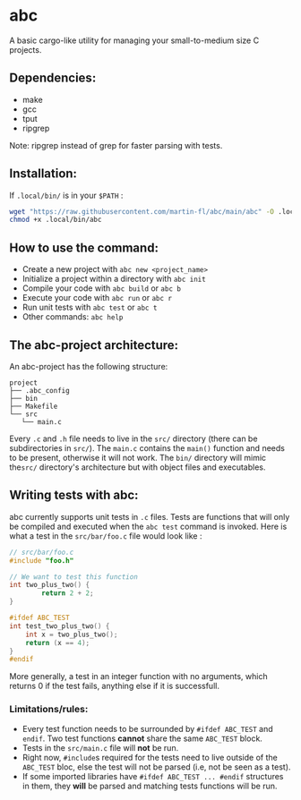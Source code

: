 # abc

A basic cargo-like utility for managing your small-to-medium size C projects.

## Dependencies:

* make
* gcc
* tput
* ripgrep

Note: ripgrep instead of grep for faster parsing with tests.

## Installation:

If `.local/bin/` is in your `$PATH` :
```bash 
wget "https://raw.githubusercontent.com/martin-fl/abc/main/abc" -O .local/bin/abc
chmod +x .local/bin/abc
```

## How to use the command:

* Create a new project with `abc new <project_name>`
* Initialize a project within a directory with `abc init`
* Compile your code with `abc build` or `abc b`
* Execute your code with `abc run` or `abc r`
* Run unit tests with `abc test` or `abc t`
* Other commands: `abc help` 

## The abc-project architecture:

An abc-project has the following structure:

```
project
├── .abc_config
├── bin
├── Makefile
└── src
   └── main.c
```

Every `.c` and `.h` file needs to live in the `src/` directory (there can be subdirectories in `src/`). The `main.c` contains the `main()` function and needs to be present, otherwise it will not work. The `bin/` directory will mimic the`src/` directory's architecture but with object files and executables.

## Writing tests with abc: 

abc currently supports unit tests in `.c` files. Tests are functions that will only be compiled and executed when the `abc test` command is invoked.
Here is what a test in the `src/bar/foo.c` file would look like :
```c
// src/bar/foo.c
#include "foo.h"

// We want to test this function
int two_plus_two() {
        return 2 + 2;
}

#ifdef ABC_TEST
int test_two_plus_two() {
    int x = two_plus_two();
    return (x == 4);
}
#endif

```
More generally, a test in an integer function with no arguments, which returns 0 if the test fails, anything else if it is successfull. 

### Limitations/rules:
* Every test function needs to be surrounded by `#ifdef ABC_TEST` and `endif`. Two test functions __cannot__ share the same `ABC_TEST` block.
* Tests in the `src/main.c` file will __not__ be run.
* Right now, `#include`s required for the tests need to live outside of the `ABC_TEST` bloc, else the test will not be parsed (i.e, not be seen as a test).
* If some imported libraries have `#ifdef ABC_TEST ... #endif` structures in them, they __will__ be parsed and matching tests functions will be run.

